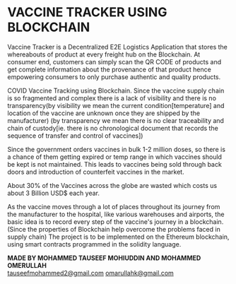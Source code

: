 # VACCINE TRACKER USING BLOCKCHAIN #

Vaccine Tracker is a Decentralized E2E Logistics Application that stores the whereabouts of product at every freight hub on the Blockchain. At consumer end, customers can simply scan the QR CODE of products and get complete information about the provenance of that product hence empowering consumers to only purchase authentic and quality products.

COVID Vaccine Tracking using Blockchain.  Since the vaccine supply chain is so fragmented and complex there is a lack of visibility and there is no transparency(by visibility we mean the current condition[temperature] and location of the vaccine are unknown once they are shipped by the manufacturer) (by transparency we mean there is no clear traceability and chain of custody[ie. there is no chronological document that records the sequence of transfer and control of vaccines])

Since the government orders vaccines in bulk 1-2 million doses, so there is a chance of them getting expired or temp range in which vaccines should be kept is not maintained. This leads to vaccines being sold through back doors and introduction of counterfeit vaccines in the market.

About 30% of the Vaccines across the globe are wasted which costs us about 3 Billion USD$ each year.

As the vaccine moves through a lot of places throughout its journey from the manufacturer to the hospital, like various warehouses and airports, the basic idea is to record every step of the vaccine's journey in a blockchain.(Since the properties of Blockchain help overcome the problems faced in supply chain) The project is to be implemented on the Ethereum blockchain, using smart contracts programmed in the solidity language.




**MADE BY MOHAMMED TAUSEEF MOHIUDDIN AND MOHAMMED OMERULLAH**         
tauseefmohammed2@gmail.com
omarullahk@gmail.com